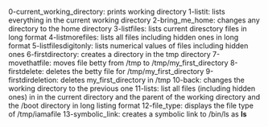 0-current_working_directory: prints working directory
1-listit: lists everything in the current working directory
2-bring_me_home: changes any directory to the home directory
3-listfiles: lists current diresctory files in long format
4-listmorefiles: lists all files including hidden ones in long format
5-listfilesdigitonly: lists numerical values of files including hidden ones
6-firstdirectory: creates a directory in the tmp directory
7-movethatfile: moves file betty from /tmp to /tmp/my_first_directory
8-firstdelete: deletes the betty file for /tmp/my_first_directory
9-firstdirdeletion: deletes my_first_directory in /tmp
10-back: changes the working directory to the previous one
11-lists: list all files (including hidden ones) in in the current directory and the parent of the working directory and the /boot directory in long listing format
12-file_type: displays the file type of /tmp/iamafile
13-symbolic_link: creates a symbolic link to /bin/ls as __ls__

